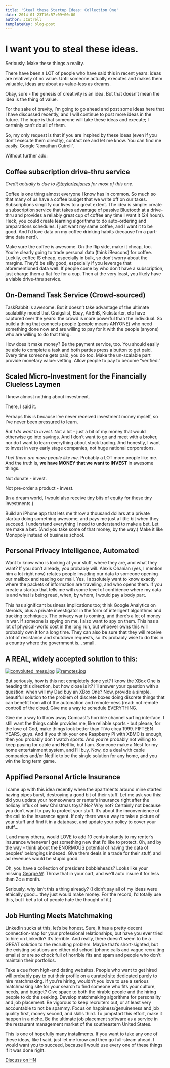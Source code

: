 ```yaml
---
title: 'Steal these Startup Ideas: Collection One'
date: 2014-01-23T16:57:09+00:00
author: JCutrell
templateKey: blog-post
---
```


<h1>I want you to steal these ideas.</h1>

<p>Seriously. Make these things a reality.</p>

<p>There have been a LOT of people who have said this in recent years: ideas are relatively of no value. Until someone actually executes and makes them valuable, ideas are about as value-less as dreams.</p>

<p>Okay, sure - the genesis of creativity is an idea. But that doesn’t mean the idea is the thing of value.</p>

<p>For the sake of brevity, I’m going to go ahead and post some ideas here that I have discussed recently, and I will continue to post more ideas in the future. The hope is that someone will take these ideas and execute; I certainly can’t do all of them.</p>

<p>So, my only request is that if you are inspired by these ideas (even if you don’t execute them directly), contact me and let me know. You can find me easily. Google “Jonathan Cutrell”.</p>

<p>Without further ado:</p>

<h2>Coffee subscription drive-thru service</h2>

<em>Credit actually is due to <a href="http://twitter.com/taylorleejones">@taylorleejones</a> for most of this one</em>.

<p>Coffee is one thing almost everyone I know has in common. So much so that many of us have a coffee budget that we write off on our taxes. Subscriptions simplify our lives to a great extent. The idea is simple: create a subscription service that takes advantage of passive Bluetooth at a drive-thru and provides a reliably great cup of coffee any time I want it (24 hours). Heck, you could create learning algorithms to do auto-ordering and preparations schedules. I just want my same coffee, and I want it to be good. And I’d love data on my coffee drinking habits (because I’m a part-time data nerd).</p>

<p>Make sure the coffee is awesome. On the flip side, make it cheap, too. You’re clearly going to trade personal data (think iBeacons) for coffee. Luckily, coffee IS cheap, especially in bulk, so don’t worry about the margins. They’d be silly good, especially if you leverage that aforementioned data well. If people come by who don’t have a subscription, just charge them a flat fee for a cup. Then at the very least, you likely have a viable drive-thru service.</p>

<h2>On-Demand Task Service (Crowd-sourced)</h2>

<p>TaskRabbit is awesome. But it doesn’t take advantage of the ultimate scalability model that Craigslist, Ebay, AirBnB, Kickstarter, etc have captured over the years: the crowd is more powerful than the individual. So build a thing that connects people (people means ANYONE) who need something done now and are willing to pay for it with the people (anyone) who are willing to do that thing. </p>

<p>How does it make money? Be the payment service, too. You should easily be able to complete a task and both parties press a button to get paid. Every time someone gets paid, you do too. Make the un-scalable part provide monetary value: vetting. Allow people to pay to become “verified.”</p>

<h2>Scaled Micro-Investment for the Financially Clueless Laymen</h2>

<p>I know almost nothing about investment.</p>

<p>There, I said it.</p>

<p>Perhaps this is because I’ve never received investment money myself, so I’ve never been pressured to learn.</p>

<p><em>But I do want to invest.</em> Not a lot - just a bit of my money that would otherwise go into savings. And I don’t want to go and meet with a broker, nor do I want to learn everything about stock trading. And honestly, I want to invest in very early stage companies, not huge national corporations.</p>

<p><em>I bet there are more people like me.</em> Probably a LOT more people like me. And the truth is, <strong>we have MONEY that we want to INVEST</strong> in awesome things.</p>

<p>Not donate - invest.</p>

<p>Not pre-order a product - invest.</p>

<p>(In a dream world, I would also receive tiny bits of equity for these tiny investments.)</p>

<p>Build an iPhone app that lets me throw a thousand dollars at a private startup doing something awesome, and pays me just a little bit when they succeed. I understand everything I need to understand to make a bet. Let me make a bet. (And you take some of that money, by the way.) Make it like Monopoly instead of business school.</p>

<h2>Personal Privacy Intelligence, Automated</h2>

<p>Want to know who is looking at your stuff, where they are, and what they want? If you don’t already, you probably will. Alexis Ohanian (yes, I mention him a lot right now) relates people invading our data to someone opening our mailbox and reading our mail. Yes, I absolutely want to know exactly where the packets of information are traveling, and who opens them. If you create a startup that tells me with some level of confidence where my data is and what is being read, when, by whom, I would pay a body part.</p>

This has significant business implications too; think Google Analytics on steroids, plus a private investigator in the form of intelligent algorithms and tracking techniques. The privacy war is coming, and there’s a lot of money in war. If someone is spying on me, I also want to spy on them. This has a lot of physical-world cost in the long run, but whoever owns this will probably own it for a long time. They can also be sure that they will receive a lot of resistance and shutdown requests, so it’s probably wise to do this in a country where the government is… small.

<h2>A REAL, widely accepted solution to this:</h2>

<a href="http://img.svbtle.com/crjckw4d9b4hma.jpg"><img src="https://d23f6h5jpj26xu.cloudfront.net/crjckw4d9b4hma_small.jpg" alt="convoluted_mess.jpg" /></a>
<a href="http://img.svbtle.com/3vvrvr9xtipruw.jpg"><img src="https://d23f6h5jpj26xu.cloudfront.net/3vvrvr9xtipruw_small.jpg" alt="remotes.jpg"/></a>

But seriously, how is this not completely done yet? I know the XBox One is heading this direction, but how close is it? I’ll answer your question with a question: when will my Dad buy an XBox One? Now, provide a simple, beautiful solution to the problem of discrete boxes doing discrete things that can benefit from all of the automation and remote-ness (read: not remote control) of the cloud. Give me a way to schedule EVERYTHING.

<p>Give me a way to throw away Comcast’s horrible channel surfing interface. I still want the things cable provides me, like reliable sports - but please, for the love of God, make things look better than TiVo circa 1999. FIFTEEN YEARS, guys. And if you think your one Raspberry Pi with XBMC is enough, then you probably don’t watch sports. And you’re probably not willing to keep paying for cable and Netflix, but I am. Someone make a Nest for my home entertainment system, and I’ll buy. Now, do a deal with cable companies and/or Netflix to be the single solution for any home, and you win the long term game.</p>

<h2>Appified Personal Article Insurance</h2>

<p>I came up with this idea recently when the apartments around mine started having pipes burst, destroying a good bit of their stuff. Let me ask you this: did you update your homeowners or renter’s insurance right after the holiday influx of new Christmas toys? No? Why not? Certainly not because you don’t want to pay to protect your stuff. It’s about the inconvenience of the call to the insurance agent. If only there was a way to take a picture of your stuff and find it in a database, and update your policy to cover your stuff…</p>

<p>I, and many others, would LOVE to add 10 cents instantly to my renter’s insurance whenever I get something new that I’d like to protect. Oh, and by the way - think about the ENORMOUS potential of having the data of peoples' belongings indexed. Give them deals in a trade for their stuff, and ad revenues would be stupid good.</p>

<p>Oh, you have a collection of president bobbleheads? Looks like your missing <a href="http://shop.history.com/detail.php?p=368569&amp;ecid=5511&amp;pa=CSE-FGL&amp;CAWELAID=1226685247&amp;catargetid=120015750000005397&amp;cadevice=%7Bdevice%7D&amp;cagpspn=pla&amp;gclid=CJX01LH3lLwCFYNi7AodJy8AOw">George W</a>. Throw that in your cart, and we’ll auto insure it for less than 2c a month.</p>

<p>Seriously, why isn’t this a thing already? (I didn’t say all of my ideas were ethically good… they just would make money. For the record, I’d totally use this, but I bet a lot of people hate the thought of it.)</p>

<h2>Job Hunting Meets Matchmaking</h2>

<p>LinkedIn sucks at this, let’s be honest. Sure, it has a pretty decent connection-map for your professional relationships, but have you ever tried to hire on LinkedIn? It’s terrible. And really, there doesn’t seem to be a GREAT solution to the recruiting problem. Maybe that’s short-sighted, but the existing solutions are either old school (phone calls and vague recruiting emails) or are so chock full of horrible fits and spam and people who don’t maintain their portfolios.</p>

<p>Take a cue from high-end dating websites. People who want to get hired will probably pay to put their profile on a curated site dedicated purely to hire matchmaking. If you’re hiring, wouldn’t you love to use a serious matchmaking site for your search to find someone who fits your culture, needs, and budget? Give space to both the hirable people and the hiring people to do the seeking. Develop matchmaking algorithms for personality and job placement. Be vigorous to keep recruiters out, or at least very accountable to not be spammy. Focus on happiness/genuineness and job quality first, money second, and skills third. To jumpstart this effort, make it happen in a niche. Be the ultimate job placement software as a service in the restaurant management market of the southeastern United States.</p>

<p>This is one of hopefully many installments. If you want to take any one of these ideas, like I said, just let me know and then go full-steam ahead. I would want you to succeed, because I would use every one of these things if it was done right.</p>

<p><a href="https://news.ycombinator.com/item?id=7110810">Discuss on HN</a></p>
